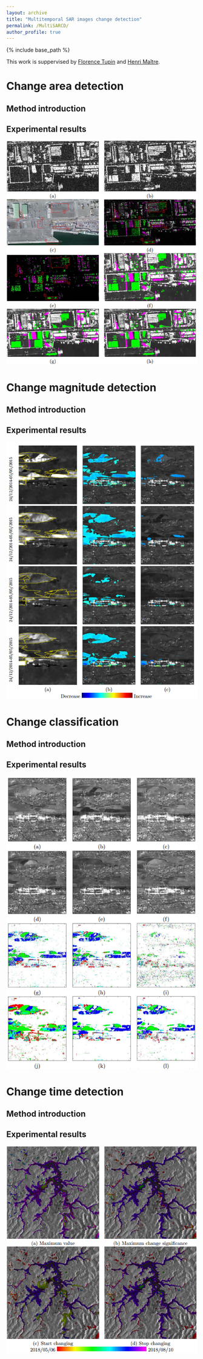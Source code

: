 ```yaml
---
layout: archive
title: "Multitemporal SAR images change detection"
permalink: /MultiSARCD/
author_profile: true
---
```



{% include base_path %}

This work is suppervised by [Florence Tupin](https://perso.telecom-paristech.fr/tupin/) and [Henri Maître](https://perso.telecom-paristech.fr/maitre/).

# Change area detection

## Method introduction

## Experimental results
![changeAreaDetection](/images/changeAreaDetection.png)



# Change magnitude detection

## Method introduction

## Experimental results

![changeMagnitudeDetection](/images/changeMagnitudeDetection.png)



# Change classification

## Method introduction

## Experimental results

![changeClassification](/images/changeClassification.png)


# Change time detection

## Method introduction

## Experimental results

![changeTimeDetection](/images/changeTimeDetection.png)






